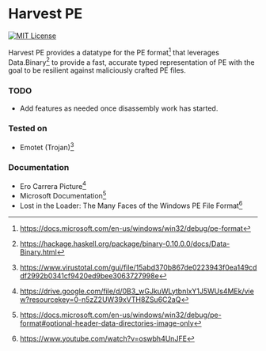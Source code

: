 # Harvest PE
[![MIT License][li]][ll]

Harvest PE provides a datatype for the PE format[^1] that leverages Data.Binary[^2] to provide a fast, accurate typed representation of PE with the goal to be resilient against maliciously crafted PE files.

### TODO
- Add features as needed once disassembly work has started.

### Tested on
- Emotet (Trojan)[^3]

### Documentation
- Ero Carrera Picture[^4]
- Microsoft Documentation[^5]
- Lost in the Loader: The Many Faces of the Windows PE File Format[^6]

[li]: https://img.shields.io/badge/License-MIT-yellow.svg
[ll]: https://opensource.org/licenses/MIT

[^1]: https://docs.microsoft.com/en-us/windows/win32/debug/pe-format
[^2]: https://hackage.haskell.org/package/binary-0.10.0.0/docs/Data-Binary.html
[^3]: https://www.virustotal.com/gui/file/15abd370b867de0223943f0ea149cddf2992b0341cf9420ed9bee3063727998e
[^4]: https://drive.google.com/file/d/0B3_wGJkuWLytbnIxY1J5WUs4MEk/view?resourcekey=0-n5zZ2UW39xVTH8ZSu6C2aQ
[^5]: https://docs.microsoft.com/en-us/windows/win32/debug/pe-format#optional-header-data-directories-image-only
[^6]: https://www.youtube.com/watch?v=oswbh4UnJFE
